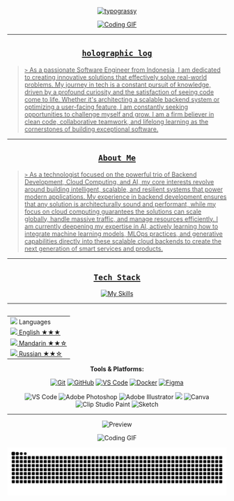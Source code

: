 <div align="center">
    <a href="https://github.com/kawarimidoll/typograssy">
        <img alt="typograssy" src="https://typograssy.deno.dev/api?text=%34%82%B8%E3%83%A7%E3%83%B3%E3%81%A7%E3%81%99%E3%80%82%E3%81%93%E3%82%93%E3%81%AB%E3%81%A1%E3%81%AF&l0=none&l1=82d9d0&l2=027353&l3=038c4c&l4=01402e&bg=none&frame=none&speed=100&comment=">
</div>

<p align="center">
  <img src="https://media3.giphy.com/media/v1.Y2lkPTc5MGI3NjExcmtsN3k3MWZkcm9rM2xncjh2YXNjOTQzZWR5N2k2OGFvd2tkYW01aiZlcD12MV9pbnRlcm5hbF9naWZfYnlfaWQmY3Q9Zw/U8wCBLhkjNknS/giphy.gif" alt="Coding GIF" width="1000"/>
</p>
 
---
<div align="center">

## ` holographic log `
<div align="left">
  
> `>` As a passionate Software Engineer from Indonesia, I am dedicated to creating innovative solutions that effectively solve real-world problems. My journey in tech is a constant pursuit of knowledge, driven by a profound curiosity and the satisfaction of seeing code come to life. Whether it's architecting a scalable backend system or optimizing a user-facing feature, I am constantly seeking opportunities to challenge myself and grow. I am a firm believer in clean code, collaborative teamwork, and lifelong learning as the cornerstones of building exceptional software.

</p> 

---
<div id="header" align="center">

## ` About Me `
<div align="left">
  
>`>` As a technologist focused on the powerful trio of Backend Development, Cloud Computing, and AI, my core interests revolve around building intelligent, scalable, and resilient systems that power modern applications. My experience in backend development ensures that any solution is architecturally sound and performant, while my focus on cloud computing guarantees the solutions can scale globally, handle massive traffic, and manage resources efficiently. I am currently deepening my expertise in AI, actively learning how to integrate machine learning models, MLOps practices, and generative capabilities directly into these scalable cloud backends to create the next generation of smart services and products.


  
---
<div align="center">
  
## ` Tech Stack `

[![My Skills](
https://skillicons.dev/icons?i=,cpp,python,c,matlab,you
)](https://skillicons.dev)
<br>

---

<table align="right">
    <tr><td><img src="https://github.com/milaan9/milaan9/blob/main/3898082.svg" width="25"> Languages</a></td></tr>
    <tr><td><a href="README.md"><img src="https://github.com/milaan9/milaan9/blob/main/197484.svg" height="15"> English ★★★</a></td></tr>
    <tr><td><a href="README_pt.md"><img src="https://github.com/milaan9/milaan9/blob/main/197375.svg" height="15"> Mandarin ★★☆</a></td></tr>
    <tr><td><a href="README_pt.md"><img src="https://github.com/milaan9/milaan9/blob/main/197408.svg" height="15"> Russian ★★☆</a></td></tr>
</table>


**Tools & Platforms:**
<p>
    <a href="#"><img alt="Git" src="https://img.shields.io/badge/Git-F05032?logo=git&logoColor=white&style=for-the-badge"></a>
    <a href="#"><img alt="GitHub" src="https://img.shields.io/badge/GitHub-181717?logo=github&logoColor=white&style=for-the-badge"></a>
    <a href="#"><img alt="VS Code" src="https://img.shields.io/badge/VS_Code-007ACC?logo=visualstudiocode&logoColor=white&style=for-the-badge"></a>
    <a href="#"><img alt="Docker" src="https://img.shields.io/badge/Docker-2496ED?logo=docker&logoColor=white&style=for-the-badge"></a>
    <a href="#"><img alt="Figma" src="https://img.shields.io/badge/Figma-F24E1E?logo=figma&logoColor=white&style=for-the-badge"></a>
  <p><img src="https://img.shields.io/badge/Visual_Studio_Code-0078D4?style=for-the-badge&logo=visual%20studio%20code&logoColor=white" alt="VS Code"/> 
  <img src="https://img.shields.io/badge/adobe%20photoshop-%2331A8FF.svg?style=for-the-badge&logo=adobe%20photoshop&logoColor=white" alt="Adobe Photoshop"/>
  <img src="https://img.shields.io/badge/adobe%20illustrator-%23FF9A00.svg?style=for-the-badge&logo=adobe%20illustrator&logoColor=white" alt="Adobe Illustrator"/>
  <img src="https://img.shields.io/badge/Adobe%20InDesign-49021F?style=for-the-badge&logo=adobeindesign&logoColor=FF3366" alt"Adobe Indesign"/>
  <img src="https://img.shields.io/badge/Canva-%2300C4CC.svg?style=for-the-badge&logo=Canva&logoColor=white" alt="Canva"/>
  <img src="https://img.shields.io/badge/ClipStudioPaint-%23CFD3D3.svg?style=for-the-badge&logo=ClipStudioPaint&logoColor=white" alt="Clip Studio Paint"/>
  <img src="https://img.shields.io/badge/Sketch-FFB387?style=for-the-badge&logo=sketch&logoColor=black" alt="Sketch"/>
</p>

---

<div align="center"
  
![Preview](https://tthn.pythonanywhere.com?spin=true&scan=true&eq_color=rainbow&theme=dark)

<img src="https://media.giphy.com/media/v1.Y2lkPTc5MGI3NjExaGdqejJkejg2Y2p2bXg0ZTZwcG1ua2FkbHV3ODlqMGhrOXgxeWpxNyZlcD12MV9zdGlja2Vyc19zZWFyY2gmY3Q9cw/kkw68HRUTBYBND4TRJ/giphy.gif" alt="Coding GIF" width="279px"/>

![snake gif](https://github.com/ItsShien/ItsShien/blob/output/github-snake-dark.svg)
